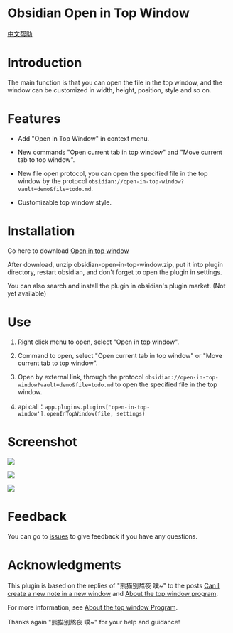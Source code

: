 # Obsidian Open in Top Window

[中文帮助](https://github.com/wish5115/obsidian-open-in-top-window/blob/main/README-zh.md)

# Introduction

The main function is that you can open the file in the top window, and the window can be customized in width, height, position, style and so on.

# Features

- Add "Open in Top Window" in context menu.

- New commands "Open current tab in top window" and "Move current tab to top window".

- New file open protocol, you can open the specified file in the top window by the protocol `obsidian://open-in-top-window?vault=demo&file=todo.md`.

- Customizable top window style.

# Installation

Go here to download [Open in top window](https://github.com/wish5115/obsidian-open-in-top-window/releases/)

After download, unzip obsidian-open-in-top-window.zip, put it into plugin directory, restart obsidian, and don't forget to open the plugin in settings.

You can also search and install the plugin in obsidian's plugin market. (Not yet available)


# Use

1. Right click menu to open, select "Open in top window".

2. Command to open, select "Open current tab in top window" or "Move current tab to top window".

3. Open by external link, through the protocol `obsidian://open-in-top-window?vault=demo&file=todo.md` to open the specified file in the top window.

4. api call：`app.plugins.plugins['open-in-top-window'].openInTopWindow(file, settings)`

# Screenshot

![](https://cdn.jsdelivr.net/gh/wish5115/obsidian-open-in-top-window@main/screenshots/en-menu.png)

![](https://cdn.jsdelivr.net/gh/wish5115/obsidian-open-in-top-window@main/screenshots/en-cmd.png)

![](https://cdn.jsdelivr.net/gh/wish5115/obsidian-open-in-top-window@main/screenshots/en-settings.png)


# Feedback

You can go to [issues](https://github.com/wish5115/obsidian-open-in-top-window/issues) to give feedback if you have any questions.


# Acknowledgments

This plugin is based on the replies of "熊猫别熬夜 噗~" to the posts [Can I create a new note in a new window](https://forum-zh.obsidian.md/t/topic/13004/5) and [About the top window program](https://forum-zh.obsidian.md/t/topic/32636/20).

For more information, see [About the top window Program](https://forum-zh.obsidian.md/t/topic/32636).

Thanks again "熊猫别熬夜 噗~" for your help and guidance!

